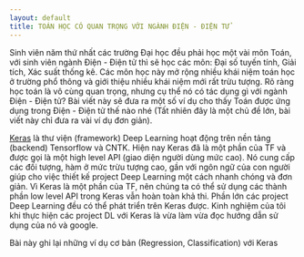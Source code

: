 ```yaml
---
layout: default
title: TOÁN HỌC CÓ QUAN TRỌNG VỚI NGÀNH ĐIỆN - ĐIỆN TỬ
---
```


Sinh viên năm thứ nhất các trường Đại học đều phải học một vài môn Toán, với sinh viên ngành Điện - Điện tử thì sẽ học các môn: Đại số tuyến tính, Giải tích, Xác suất thống kê. Các môn học này mở rộng nhiều khái niệm toán học ở trường phổ thông và giới thiệu nhiều khái niệm mới rất trừu tượng. Rõ ràng học toán là vô cùng quan trọng, nhưng cụ thể nó có tác dụng gì với ngành Điện - Điện tử? Bài viết này sẽ đưa ra một số ví dụ cho thấy Toán được ứng dụng trong Điện - Điện tử thế nào nhé (Tất nhiên đây là một chủ đề lớn, bài viết này chỉ đưa ra vài ví dụ đơn giản).


[Keras](http://keras.io) là thư viện (framework) Deep Learning hoạt động trên nền tảng (backend) Tensorflow và CNTK. Hiện nay Keras đã là một phần của TF và được gọi là một high level API (giao diện người dùng mức cao). Nó cung cấp các đối tượng, hàm ở mức trừu tượng cao, gần với ngôn ngữ của con người giúp cho việc thiết kế project Deep Learning một cách nhanh chóng và đơn giản. Vì Keras là một phần của TF, nên chúng ta có thể sử dụng các thành phần low level API trong Keras vẫn hoàn toàn khả thi. Phần lớn các project Deep Learning đều có thể phát triển trên Keras được. Kinh nghiệm của tôi khi thực hiện các project DL với Keras là vừa làm vừa đọc hướng dẫn sử dụng của nó và google. 

Bài này ghi lại những ví dụ cơ bản (Regression, Classification) với Keras